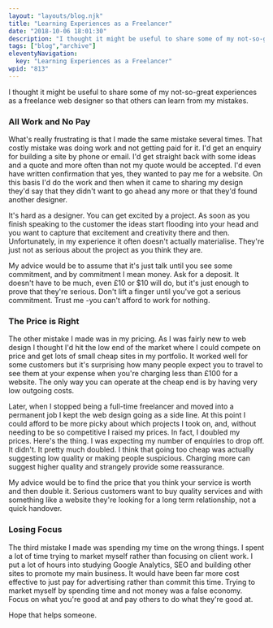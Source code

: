 ```yaml
---
layout: "layouts/blog.njk"
title: "Learning Experiences as a Freelancer"
date: "2018-10-06 18:01:30"
description: "I thought it might be useful to share some of my not-so-great experiences as a freelance web designer so that others can learn from my mistakes"
tags: ["blog","archive"]
eleventyNavigation:
  key: "Learning Experiences as a Freelancer"
wpid: "813"
---
```

I thought it might be useful to share some of my not-so-great experiences as a freelance web designer so that others can learn from my mistakes.
<h3>All Work and No Pay</h3>
What's really frustrating is that I made the same mistake several times. That costly mistake was doing work and not getting paid for it. I'd get an enquiry for building a site by phone or email. I'd get straight back with some ideas and a quote and more often than not my quote would be accepted. I'd even have written confirmation that yes, they wanted to pay me for a website. On this basis I'd do the work and then when it came to sharing my design they'd say that they didn't want to go ahead any more or that they'd found another designer.

It's hard as a designer. You can get excited by a project. As soon as you finish speaking to the customer the ideas start flooding into your head and you want to capture that excitement and creativity there and then. Unfortunately, in my experience it often doesn't actually materialise. They're just not as serious about the project as you think they are.

My advice would be to assume that it's just talk until you see some commitment, and by commitment I mean money. Ask for a deposit. It doesn't have to be much, even £10 or $10 will do, but it's just enough to prove that they're serious. Don't lift a finger until you've got a serious commitment. Trust me -you can't afford to work for nothing.
<h3>The Price is Right</h3>
The other mistake I made was in my pricing. As I was fairly new to web design I thought I'd hit the low end of the market where I could compete on price and get lots of small cheap sites in my portfolio. It worked well for some customers but it's surprising how many people expect you to travel to see them at your expense when you're charging less than £100 for a website. The only way you can operate at the cheap end is by having very low outgoing costs.

Later, when I stopped being a full-time freelancer and moved into a permanent job I kept the web design going as a side line. At this point I could afford to be more picky about which projects I took on, and, without needing to be so competitive I raised my prices. In fact, I doubled my prices. Here's the thing. I was expecting my number of enquiries to drop off. It didn't. It pretty much doubled. I think that going too cheap was actually suggesting low quality or making people suspicious. Charging more can suggest higher quality and strangely provide some reassurance.

My advice would be to find the price that you think your service is worth and then double it. Serious customers want to buy quality services and with something like a website they're looking for a long term relationship, not a quick handover.
<h3>Losing Focus</h3>
The third mistake I made was spending my time on the wrong things. I spent a lot of time trying to market myself rather than focusing on client work. I put a lot of hours into studying Google Analytics, SEO and building other sites to promote my main business. It would have been far more cost effective to just pay for advertising rather than commit this time. Trying to market myself by spending time and not money was a false economy. Focus on what you're good at and pay others to do what they're good at.

Hope that helps someone.